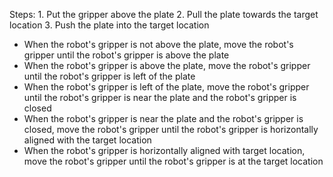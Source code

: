 

Steps: 1. Put the gripper above the plate  2. Pull the plate towards the target location  3. Push the plate into the target location
- When the robot's gripper is not above the plate, move the robot's gripper until the robot's gripper is above the plate
- When the robot's gripper is above the plate, move the robot's gripper until the robot's gripper is left of the plate
- When the robot's gripper is left of the plate, move the robot's gripper until the robot's gripper is near the plate and the robot's gripper is closed
- When the robot's gripper is near the plate and the robot's gripper is closed, move the robot's gripper until the robot's gripper is horizontally aligned with the target location
- When the robot's gripper is horizontally aligned with target location, move the robot's gripper until the robot's gripper is at the target location